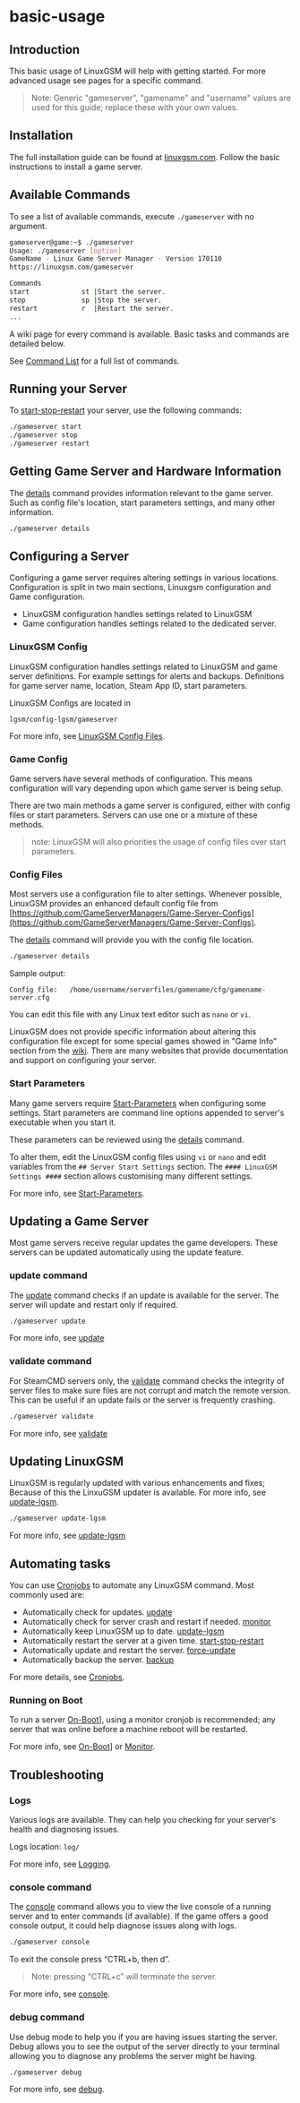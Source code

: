 # basic-usage

## Introduction

This basic usage of LinuxGSM will help with getting started. For more advanced usage see pages for a specific command.

> Note: Generic "gameserver", "gamename" and "username" values are used for this guide; replace these with your own values.

## Installation

The full installation guide can be found at [linuxgsm.com](https://linuxgsm.com/). Follow the basic instructions to install a game server.

## Available Commands

To see a list of available commands, execute `./gameserver` with no argument.

```bash
gameserver@game:~$ ./gameserver
Usage: ./gameserver [option]
GameName - Linux Game Server Manager - Version 170110
https://linuxgsm.com/gameserver

Commands
start             st |Start the server.
stop              sp |Stop the server.
restart           r  |Restart the server.
...
```

A wiki page for every command is available. Basic tasks and commands are detailed below.

See [Command List](../commands) for a full list of commands.

## Running your Server

To [start-stop-restart](../commands/start-stop-restart.md) your server, use the following commands:

```bash
./gameserver start
./gameserver stop
./gameserver restart
```

## Getting Game Server and Hardware Information

The [details](../commands/details.md) command provides information relevant to the game server. Such as config file's location, start parameters settings, and many other information.

```bash
./gameserver details
```

## Configuring a Server

Configuring a game server requires altering settings in various locations. Configuration is split in two main sections, Linuxgsm configuration and Game configuration.

* LinuxGSM configuration handles settings related to LinuxGSM
* Game configuration handles settings related to the dedicated server.

### LinuxGSM Config

LinuxGSM configuration handles settings related to LinuxGSM and game server definitions. For example settings for alerts and backups. Definitions for game server name, location, Steam App ID, start parameters.

LinuxGSM Configs are located in

```text
lgsm/config-lgsm/gameserver
```

For more info, see [LinuxGSM Config Files](../configuration/linuxgsm-config.md).

### Game Config

Game servers have several methods of configuration. This means configuration will vary depending upon which game server is being setup.

There are two main methods a game server is configured, either with config files or start parameters. Servers can use one or a mixture of these methods.

> note: LinuxGSM will also priorities the usage of config files over start parameters.

### Config Files

Most servers use a configuration file to alter settings. Whenever possible, LinuxGSM provides an enhanced default config file from [https://github.com/GameServerManagers/Game-Server-Configs](https://github.com/GameServerManagers/Game-Server-Configs).

The [details](../commands/details.md) command will provide you with the config file location.

```bash
./gameserver details
```

Sample output:

```text
Config file:   /home/username/serverfiles/gamename/cfg/gamename-server.cfg
```

You can edit this file with any Linux text editor such as `nano` or `vi`.

LinuxGSM does not provide specific information about altering this configuration file except for some special games showed in "Game Info" section from the [wiki](https://github.com/GameServerManagers/LinuxGSM/wiki). There are many websites that provide documentation and support on configuring your server.

### Start Parameters

Many game servers require [Start-Parameters](../configuration/start-parameters.md) when configuring some settings. Start parameters are command line options appended to server's executable when you start it.

These parameters can be reviewed using the [details](../commands/details.md) command.

To alter them, edit the LinuxGSM config files using `vi` or `nano` and edit variables from the `## Server Start Settings` section. The `#### LinuxGSM Settings ####` section allows customising many different settings.

For more info, see [Start-Parameters](../configuration/start-parameters.md).

## Updating a Game Server

Most game servers receive regular updates the game developers. These servers can be updated automatically using the update feature.

### update command

The [update](../commands/update.md) command checks if an update is available for the server. The server will update and restart only if required.

```bash
./gameserver update
```

For more info, see [update](../commands/update.md)

### validate command

For SteamCMD servers only, the [validate](../commands/validate.md) command checks the integrity of server files to make sure files are not corrupt and match the remote version. This can be useful if an update fails or the server is frequently crashing.

```bash
./gameserver validate
```

For more info, see [validate](../commands/validate.md)

## Updating LinuxGSM

LinuxGSM is regularly updated with various enhancements and fixes; Because of this the LinxuGSM updater is available. For more info, see [update-lgsm](../commands/update-lgsm.md).

```bash
./gameserver update-lgsm
```

For more info, see [update-lgsm](../commands/update-lgsm.md)

## Automating tasks

You can use [Cronjobs](../configuration/cronjobs.md) to automate any LinuxGSM command. Most commonly used are:

* Automatically check for updates. [update](../commands/update.md)
* Automatically check for server crash and restart if needed. [monitor](../commands/monitor.md)
* Automatically keep LinuxGSM up to date. [update-lgsm](../commands/update-lgsm.md)
* Automatically restart the server at a given time. [start-stop-restart](../commands/start-stop-restart.md)
* Automatically update and restart the server. [force-update](../commands/force-update.md)
* Automatically backup the server. [backup](../commands/backup.md)

For more details, see [Cronjobs](../configuration/cronjobs.md).

### Running on Boot

To run a server [On-Boot](../configuration/running-on-boot.md)], using a monitor cronjob is recommended; any server that was online before a machine reboot will be restarted.

For more info, see [On-Boot](../configuration/running-on-boot.md)] or [Monitor](../commands/monitor.md#automated-monitoring).

## Troubleshooting

### Logs

Various logs are available. They can help you checking for your server's health and diagnosing issues.

Logs location: `log/`

For more info, see [Logging](../features/logging.md).

### console command

The [console](../commands/console.md) command allows you to view the live console of a running server and to enter commands \(if available\). If the game offers a good console output, it could help diagnose issues along with logs.

```bash
./gameserver console
```

To exit the console press “CTRL+b, then d”.

> Note: pressing “CTRL+c” will terminate the server.

For more info, see [console](../commands/console.md).

### debug command

Use debug mode to help you if you are having issues starting the server. Debug allows you to see the output of the server directly to your terminal allowing you to diagnose any problems the server might be having.

```bash
./gameserver debug
```

For more info, see [debug](../commands/debug.md).
